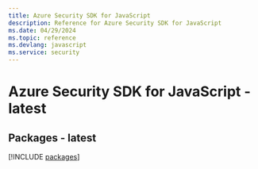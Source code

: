 ```yaml
---
title: Azure Security SDK for JavaScript
description: Reference for Azure Security SDK for JavaScript
ms.date: 04/29/2024
ms.topic: reference
ms.devlang: javascript
ms.service: security
---
```

# Azure Security SDK for JavaScript - latest
## Packages - latest
[!INCLUDE [packages](security-index.md)]